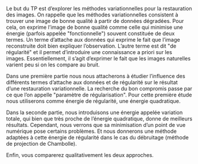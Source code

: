Le but du TP est d’explorer les méthodes variationnelles pour la restauration des images. On rappelle que les méthodes variationnelles consistent à trouver une image de bonne qualité à partir de données dégradées. Pour cela, on exprime l’image de bonne qualité comme celle qui minimise une énergie (parfois appelée "fonctionnelle") souvent constituée de deux termes. Un terme d’attache aux données qui exprime le fait que l’image reconstruite doit bien expliquer l’observation. L’autre terme est dit "de régularité" et il permet d’introduire une connaissance a priori sur les images. Essentiellement, il s’agit d’exprimer le fait que les images naturelles varient peu si on les compare au bruit.

Dans une première partie nous nous attacherons à étudier l’influence des différents termes d’attache aux données et de régularité sur le résultat d’une restauration variationnelle. La recherche du bon compromis passe par ce que l’on appelle "paramètre de régularisation". Pour cette première étude nous utiliserons comme énergie de régularité, une énergie quadratique.

Dans la seconde partie, nous introduisons une énergie appelée variation totale, qui bien que très proche de l’énergie quadratique, donne de meilleurs résultats. Cependant, nous verrons que sa minimisation d’un point de vue numérique pose certains problèmes. Et nous donnerons une méthode adaptées à cette énergie de régularité dans le cas du débruitage (méthode de projection de Chambolle).

Enfin, vous comparerez qualitativement les deux approches.

